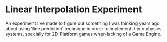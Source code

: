 # Linear Interpolation Experiment
An experiment I've made to figure out something I was thinking years ago about using 'line prediction' technique in order to implement it into physics systems, specially for 2D-Platform games when lacking of a Game Engine.
